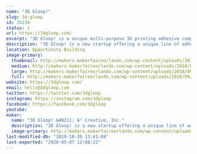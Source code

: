 ```yaml
---
name: "3D Gloop!"
slug: 3d-gloop
id: 35234
status: 1
url: https://3dgloop.com/
excerpt: "3D Gloop! is a unique multi-purpose 3D printing adhesive compound. Use it to stick troubled prints to your build surface, create a bond between prints stronger than any other glue, or even smooth out the layer lines from FDM fabrication!"
description: "3D Gloop! is a new startup offering a unique line of adhesive products geared specifically for hobbyist 3D printing enthusiasts. We ran a successful Kickstarter campaign in June of this 2017. 3D Gloop! is a uniquely formulated adhesive compound to help end warping on ABS and PLA prints, it can be used to glue PLA prints together stronger than any other glue on the market, and lastly, it can even be used to smooth out the layer lines in 3D prints. You can check out 3D gloop at our website htttps://3dgloop.com and you can watch an awesome video the popular youtube creator Devin Montes from MakeAnything did featuring our product. https://www.youtube.com/watch?v=vQc5TBPF8uw"
location: Opportunity Building
image-primary:
  thumbnail: http://makers.makerfaireorlando.com/wp-content/uploads/2018/09/color_logo_transparent-1-150x150.png
  medium: http://makers.makerfaireorlando.com/wp-content/uploads/2018/09/color_logo_transparent-1-300x150.png
  large: http://makers.makerfaireorlando.com/wp-content/uploads/2018/09/color_logo_transparent-1-1024x512.png
  full: http://makers.makerfaireorlando.com/wp-content/uploads/2018/09/color_logo_transparent-1.png
website: https://3dgloop.com/
email: hello@3dgloop.com
twitter: https://twitter.com/3dgloop
instagram: https://instagram.com/3dgloop
facebook: https://facebook.com/3dgloop
youtube: 
maker:
  name: "3D Gloop! &#8211; A² Creative, Inc."
  description: "3D Gloop! is a new startup offering a unique line of adhesive products geared specifically for hobbyist 3D printing enthusiasts. We ran a successful Kickstarter campaign in June of this year delivering all reward to backers by 9/1. 3D Gloop! is a uniquely formulated adhesive compound to help end warping on ABS and PLA prints, it can be used to glue PLA prints together stronger than any other glue on the market, and lastly, it can even be used to smooth out the layer lines in 3D prints. You can check out 3D gloop at our website htttps://3dgloop.com and you can watch an awesome video the popular youtube creator Devin Montes from MakeAnything did featuring our product. https://www.youtube.com/watch?v=vQc5TBPF8uw"
  image-primary: http://makers.makerfaireorlando.com/wp-content/uploads/2018/09/color_logo_transparent-1024x512.png
last-modified-db: "2019-10-26 13:41:08"
last-exported: "2020-05-07 12:08:22"
---
```

